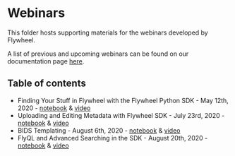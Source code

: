 # Webinars

This folder hosts supporting materials for the webinars developed by Flywheel.
 
A list of previous and upcoming webinars can be found on our documentation page 
[here](https://docs.flywheel.io/hc/en-us/articles/360044852353-Upcoming-webinars).

## Table of contents

* Finding Your Stuff in Flywheel with the Flywheel Python SDK - May 12th, 2020 -
[notebook](https://gitlab.com/flywheel-io/public/flywheel-tutorials/-/blob/master/webinars/finding_things_in_fw/finding_things_in_fw_notebook.ipynb) & [video](https://www.youtube.com/watch?time_continue=166&v=qji1uLmu7iU&feature=emb_logo)
* Uploading and Editing Metadata with Flywheel SDK - July 23rd, 2020 -
[notebook](https://gitlab.com/flywheel-io/public/flywheel-tutorials/-/blob/master/webinars/upload_data_modify_metadata_w_fw/upload-data-modify-metadata-notebook.ipynb) & [video](https://www.youtube.com/watch?time_continue=588&v=Y4hRPBgzE-I&feature=emb_logo)
* BIDS Templating - August 6th, 2020 -
[notebook](https://gitlab.com/flywheel-io/public/flywheel-tutorials/-/blob/master/webinars/bids-templates-webinar/bids-templating.ipynb) & [video](https://www.youtube.com/watch?v=01eOSc__ltE&feature=emb_logo)
* FlyQL and Advanced Searching in the SDK - August 20th, 2020 -
[notebook](https://gitlab.com/flywheel-io/public/flywheel-tutorials/-/blob/master/webinars/flyql_and_site_stats/flyql_webinar-upload.ipynb) & [video](https://www.youtube.com/watch?v=9y8fRJw0cNE&feature=emb_logo)
